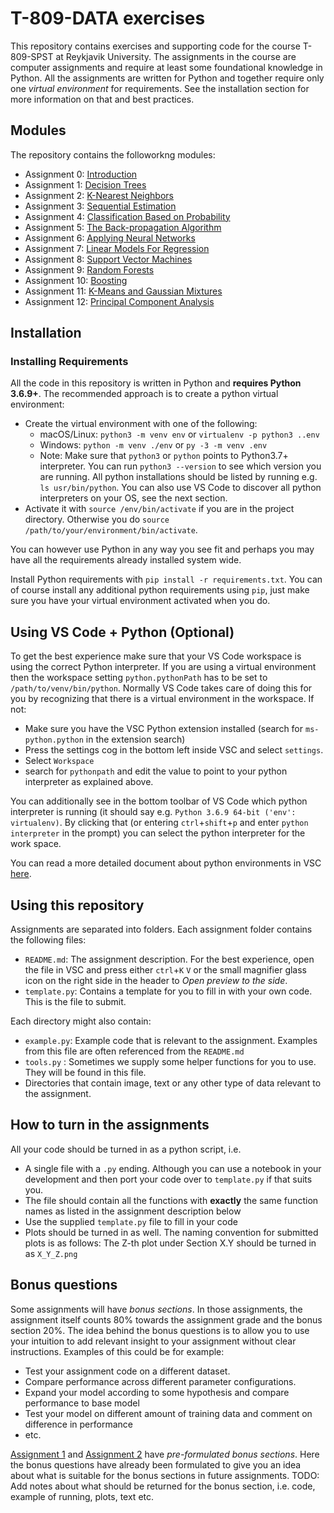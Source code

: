 # T-809-DATA exercises

This repository contains exercises and supporting code for the course T-809-SPST at Reykjavik University. The assignments in the course are computer assignments and require at least some foundational knowledge in Python. All the assignments are written for Python and together require only one _virtual environment_ for requirements. See the installation section for more information on that and best practices.


## Modules
The repository contains the followorkng modules:
* Assignment 0: [Introduction](00_introduction/README.md)
* Assignment 1: [Decision Trees](01_decision_trees/README.md)
* Assignment 2: [K-Nearest Neighbors](02_nearest_neighbours/README.md)
* Assignment 3: [Sequential Estimation](03_sequential_estimation/README.md)
* Assignment 4: [Classification Based on Probability](04_classification/README.md)
* Assignment 5: [The Back-propagation Algorithm](05_backprop/README.md)
* Assignment 6: [Applying Neural Networks](06_neural_networks/README.md)
* Assignment 7: [Linear Models For Regression](07_linear_models/README.md)
* Assignment 8: [Support Vector Machines](08_SVM/README.md)
* Assignment 9: [Random Forests](09_random_forests/README.md)
* Assignment 10: [Boosting](010_boosting/README.md)
* Assignment 11: [K-Means and Gaussian Mixtures](011_k_means/README.md)
* Assignment 12: [Principal Component Analysis](012_PCA/README.md)

## Installation

### Installing Requirements
All the code in this repository is written in Python and **requires Python 3.6.9+**. The recommended approach is to create a python virtual environment:
* Create the virtual environment with one of the following:
    * macOS/Linux: `python3 -m venv env` or `virtualenv -p python3 ..env`
    * Windows: `python -m venv ./env` or `py -3 -m venv .env`
    * Note: Make sure that `python3` or `python` points to Python3.7+ interpreter. You can run `python3 --version` to see which version you are running. All python installations should be listed by running e.g. `ls usr/bin/python`. You can also use VS Code to discover all python interpreters on your OS, see the next section.
* Activate it with `source /env/bin/activate` if you are in the project directory. Otherwise you do `source /path/to/your/environment/bin/activate`.

You can however use Python in any way you see fit and perhaps you may have all the requirements already installed system wide.

Install Python requirements with `pip install -r requirements.txt`. You can of course install any additional python requirements using `pip`, just make sure you have your virtual environment activated when you do.

## Using VS Code + Python (Optional)
To get the best experience make sure that your VS Code workspace is using the correct Python interpreter. If you are using a virtual environment then the workspace setting `python.pythonPath` has to be set to `/path/to/venv/bin/python`. Normally VS Code takes care of doing this for you by recognizing that there is a virtual environment in the workspace. If not:
* Make sure you have the VSC Python extension installed (search for `ms-python.python` in the extension search)
* Press the settings cog in the bottom left inside VSC and select `settings`.
* Select `Workspace`
* search for `pythonpath` and edit the value to point to your python interpreter as explained above.

You can additionally see in the bottom toolbar of VS Code which python interpreter is running (it should say e.g. `Python 3.6.9 64-bit ('env': virtualenv)`. By clicking that (or entering `ctrl`+`shift`+`p` and enter `python interpreter` in the prompt) you can select the python interpreter for the work space.

You can read a more detailed document about python environments in VSC [here](https://code.visualstudio.com/docs/python/environments).


## Using this repository
Assignments are separated into folders. Each assignment folder contains the following files:
* `README.md`: The assignment description. For the best experience, open the file in VSC and press either `ctrl`+`K` `V` or the small magnifier glass icon on the right side in the header to _Open preview to the side_.
* `template.py`: Contains a template for you to fill in with your own code. This is the file to submit.

Each directory might also contain:
* `example.py`: Example code that is relevant to the assignment. Examples from this file are often referenced from the `README.md`
* `tools.py` : Sometimes we supply some helper functions for you to use. They will be found in this file.
* Directories that contain image, text or any other type of data relevant to the assignment.

## How to turn in the assignments
All your code should be turned in as a python script, i.e.
* A single file with a `.py` ending. Although you can use a  notebook in your development and then port your code over to `template.py` if that suits you.
* The file should contain all the functions with **exactly** the same function names as listed in the assignment description below
* Use the supplied `template.py` file to fill in your code
* Plots should be turned in as well. The naming convention for submitted plots is as follows: The Z-th plot under Section X.Y should be turned in as `X_Y_Z.png`

## Bonus questions
Some assignments will have *bonus sections*. In those assignments, the assignment itself counts 80% towards the assignment grade and the bonus section 20%. The idea behind the bonus questions is to allow you to use your intuition to add relevant insight to your assignment without clear instructions. Examples of this could be for example:
* Test your assignment code on a different dataset.
* Compare performance across different parameter configurations.
* Expand your model according to some hypothesis and compare performance to base model
* Test your model on different amount of training data and comment on difference in performance
* etc.

[Assignment 1](01_decision_trees/README.md) and [Assignment 2](02_nearest_neighbors/README.md) have *pre-formulated bonus sections*. Here the bonus questions have already been formulated to give you an idea about what is suitable for the bonus sections in future assignments.
TODO: Add notes about what should be returned for the bonus section, i.e. code, example of running, plots, text etc.
